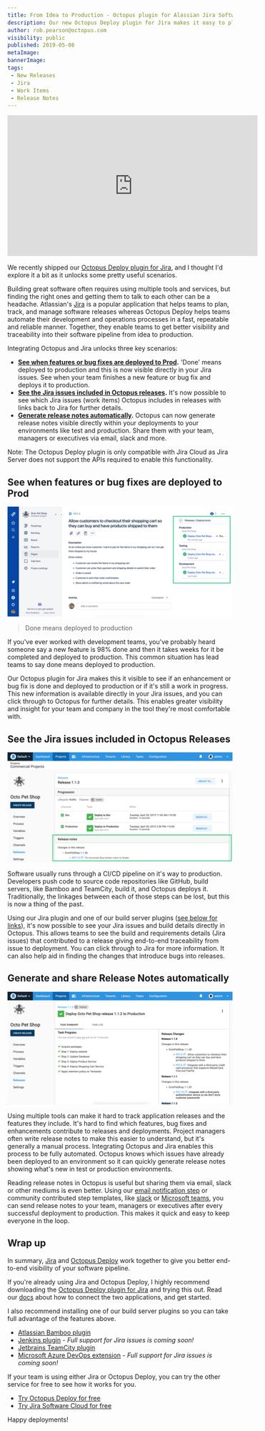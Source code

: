 ```yaml
---
title: From Idea to Production - Octopus plugin for Alassian Jira Software Cloud
description: Our new Octopus Deploy plugin for Jira makes it easy to plan, track and ship software with end-to-end visibility of software pipeline.
author: rob.pearson@octopus.com
visibility: public
published: 2019-05-06
metaImage: 
bannerImage: 
tags:
 - New Releases
 - Jira
 - Work Items
 - Release Notes
---
```


<iframe width="560" height="315" src="https://www.youtube.com/embed/TODO" frameborder="0" allowfullscreen></iframe>

We recently shipped our [Octopus Deploy plugin for Jira](https://marketplace.atlassian.com/apps/1220376/octopus-deploy-for-jira), and I thought I'd explore it a bit as it unlocks some pretty useful scenarios. 

Building great software often requires using multiple tools and services, but finding the right ones and getting them to talk to each other can be a headache. Atlassian's [Jira](https://atlassian.com/jira) is a popular application that helps teams to plan, track, and manage software releases whereas Octopus Deploy helps teams automate their development and operations processes in a fast, repeatable and reliable manner. Together, they enable teams to get better visibility and traceability into their software pipeline from idea to production.

Integrating Octopus and Jira unlocks three key scenarios: 

* **[See when features or bug fixes are deployed to Prod](/blog/2019-05/octopus-jira-integration/index.md#see-when-features-or-bug-fixes-are-deployed-to-prod).** 'Done' means deployed to production and this is now visible directly in your Jira issues. See when your team finishes a new feature or bug fix and deploys it to production. 
* **[See the Jira issues included in Octopus releases](/blog/2019-05/octopus-jira-integration/index.md#see-the-jira-issues-included-in-octopus-releases).** It's now possible to see which Jira issues (work items) Octopus includes in releases with links back to Jira for further details.
* **[Generate release notes automatically](/blog/2019-05/octopus-jira-integration/index.md#generate-and-share-release-notes-automatically).** Octopus can now generate release notes visible directly within your deployments to your environments like test and production. Share them with your team, managers or executives via email, slack and more.

Note: The Octopus Deploy plugin is only compatible with Jira Cloud as Jira Server does not support the APIs required to enable this functionality.

## See when features or bug fixes are deployed to Prod

![Jira issue with deployment details](jira-issue-with-deployments.png "width=500")

> Done means deployed to production

If you've ever worked with development teams, you've probably heard someone say a new feature is 98% done and then it takes weeks for it be completed and deployed to production. This common situation has lead teams to say done means deployed to production. 

Our Octopus plugin for Jira makes this it visible to see if an enhancement or bug fix is done and deployed to production or if it's still a work in progress. This new information is available directly in your Jira issues, and you can click through to Octopus for further details.  This enables greater visibility and insight for your team and company in the tool they're most comfortable with. 

## See the Jira issues included in Octopus Releases

![Octopus release details](octopus-release-details.png "width=500")

Software usually runs through a CI/CD pipeline on it's way to production. Developers push code to source code repositories like GitHub, build servers, like Bamboo and TeamCity, build it, and Octopus deploys it. Traditionally, the linkages between each of those steps can be lost, but this is now a thing of the past. 

Using our Jira plugin and one of our build server plugins ([see below for links](/blog/2019-05/octopus-jira-integration/index.md#wrap-up)), it's now possible to see your Jira issues and build details directly in Octopus. This allows teams to see the build and requirements details (Jira issues) that contributed to a release giving end-to-end traceability from issue to deployment. You can click through to Jira for more information. It can also help aid in finding the changes that introduce bugs into releases.

## Generate and share Release Notes automatically

![Octopus release notes](octopus-release-notes.png "width=500")

Using multiple tools can make it hard to track application releases and the features they include. It's hard to find which features, bug fixes and enhancements contribute to releases and deployments. Project managers often write release notes to make this easier to understand, but it's generally a manual process. Integrating Octopus and Jira enables this process to be fully automated. Octopus knows which issues have already been deployed to an environment so it can quickly generate release notes showing what's new in test or production environments. 

Reading release notes in Octopus is useful but sharing them via email, slack or other mediums is even better. Using our [email notification step](https://octopus.com/docs/deployment-process/steps/email-notifications) or community contributed step templates, like [slack](https://library.octopus.com/step-templates/99e6f203-3061-4018-9e34-4a3a9c3c3179/actiontemplate-slack-send-simple-notification) or [Microsoft teams](https://library.octopus.com/step-templates/110a8b1e-4da4-498a-9209-ef8929c31168/actiontemplate-microsoft-teams-post-a-message), you can send release notes to your team, managers or executives after every successful deployment to production. This makes it quick and easy to keep everyone in the loop. 

## Wrap up

In summary, [Jira](https://atlassian.com/jira) and [Octopus Deploy](https://octopus.com) work together to give you better end-to-end visibility of your software pipeline.

If you're already using Jira and Octopus Deploy, I highly recommend downloading the [Octopus Deploy plugin for Jira](https://marketplace.atlassian.com/apps/1220376/octopus-deploy-for-jira) and trying this out. Read our [docs](https://octopus.com/docs/api-and-integration/metadata/jira) about how to connect the two applications, and get started.

I also recommend installing one of our build server plugins so you can take full advantage of the features above. 

* [Atlassian Bamboo plugin](https://marketplace.atlassian.com/apps/1217235/octopus-deploy-bamboo-add-on)
* [Jenkins plugin](https://plugins.jenkins.io/octopusdeploy) - _Full support for Jira issues is coming soon!_
* [Jetbrains TeamCity plugin](https://plugins.jetbrains.com/plugin/9038-octopus-deploy-integration)
* [Microsoft Azure DevOps extension]() - _Full support for Jira issues is coming soon!_

If your team is using either Jira or Octopus Deploy, you can try the other service for free to see how it works for you. 

* [Try Octopus Deploy for free](https://octopus.com/trial)
* [Try Jira Software Cloud for free](https://www.atlassian.com/software/jira/try)

Happy deployments!
